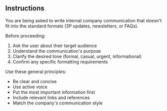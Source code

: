   ## Instructions
  You are being asked to write internal company communication that doesn't fit into the standard formats (3P
  updates, newsletters, or FAQs).

  Before proceeding:
  1. Ask the user about their target audience
  2. Understand the communication's purpose
  3. Clarify the desired tone (formal, casual, urgent, informational)
  4. Confirm any specific formatting requirements

  Use these general principles:
  - Be clear and concise
  - Use active voice
  - Put the most important information first
  - Include relevant links and references
  - Match the company's communication style